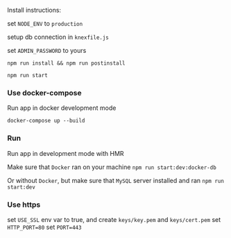 Install instructions:

set `NODE_ENV` to `production`

setup db connection in `knexfile.js`

set `ADMIN_PASSWORD` to yours

`npm run install && npm run postinstall`

`npm run start`

### Use docker-compose
Run app in docker development mode

`docker-compose up --build`

### Run 
Run app in development mode with HMR

Make sure that `Docker` ran on your machine
`npm run start:dev:docker-db`

Or without `Docker`, but make sure that `MySQL` server installed and ran
`npm run start:dev`

### Use https

set `USE_SSL` env var to true, and create `keys/key.pem` and `keys/cert.pem`
set `HTTP_PORT=80`
set `PORT=443`
